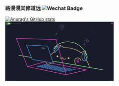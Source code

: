 ### 路漫漫其修道远  ![Wechat Badge](https://img.shields.io/badge/-zhl1232-7BB32E?style=flat-square&logo=wechat&logoColor=white)

[![Anurag's GitHub stats](https://github-readme-stats.vercel.app/api?username=zhl1232&show_icons=true&theme=radical)](https://github.com/anuraghazra/github-readme-stats)<img src="https://github.com/zhl1232/zhl1232/blob/main/CodingCat.gif?raw=true" alt="Synthwave" height="193" width="350">


<!--
**zhl1232/zhl1232** is a ✨ _special_ ✨ repository because its `README.md` (this file) appears on your GitHub profile.

Here are some ideas to get you started:

- 🔭 I’m currently working on ...
- 🌱 I’m currently learning ...
- 👯 I’m looking to collaborate on ...
- 🤔 I’m looking for help with ...
- 💬 Ask me about ...
- 📫 How to reach me: ...
- 😄 Pronouns: ...
- ⚡ Fun fact: ...
-->
